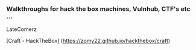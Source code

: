 ### Walkthroughs for hack the box machines, Vulnhub, CTF's etc ...

LateComerz

[Craft - HackTheBox] (https://zomy22.github.io/hackthebox/craft)
